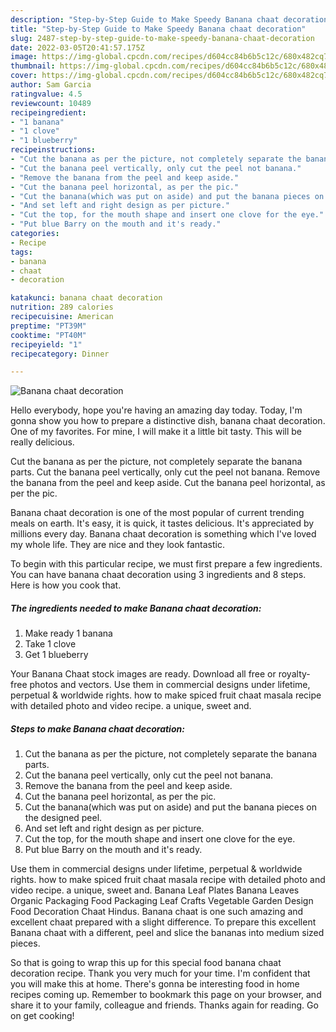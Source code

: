 ```yaml
---
description: "Step-by-Step Guide to Make Speedy Banana chaat decoration"
title: "Step-by-Step Guide to Make Speedy Banana chaat decoration"
slug: 2487-step-by-step-guide-to-make-speedy-banana-chaat-decoration
date: 2022-03-05T20:41:57.175Z
image: https://img-global.cpcdn.com/recipes/d604cc84b6b5c12c/680x482cq70/banana-chaat-decoration-recipe-main-photo.jpg
thumbnail: https://img-global.cpcdn.com/recipes/d604cc84b6b5c12c/680x482cq70/banana-chaat-decoration-recipe-main-photo.jpg
cover: https://img-global.cpcdn.com/recipes/d604cc84b6b5c12c/680x482cq70/banana-chaat-decoration-recipe-main-photo.jpg
author: Sam Garcia
ratingvalue: 4.5
reviewcount: 10489
recipeingredient:
- "1 banana"
- "1 clove"
- "1 blueberry"
recipeinstructions:
- "Cut the banana as per the picture, not completely separate the banana parts."
- "Cut the banana peel vertically, only cut the peel not banana."
- "Remove the banana from the peel and keep aside."
- "Cut the banana peel horizontal, as per the pic."
- "Cut the banana(which was put on aside) and put the banana pieces on the designed peel."
- "And set left and right design as per picture."
- "Cut the top, for the mouth shape and insert one clove for the eye."
- "Put blue Barry on the mouth and it's ready."
categories:
- Recipe
tags:
- banana
- chaat
- decoration

katakunci: banana chaat decoration 
nutrition: 289 calories
recipecuisine: American
preptime: "PT39M"
cooktime: "PT40M"
recipeyield: "1"
recipecategory: Dinner

---
```



![Banana chaat decoration](https://img-global.cpcdn.com/recipes/d604cc84b6b5c12c/680x482cq70/banana-chaat-decoration-recipe-main-photo.jpg)

Hello everybody, hope you're having an amazing day today. Today, I'm gonna show you how to prepare a distinctive dish, banana chaat decoration. One of my favorites. For mine, I will make it a little bit tasty. This will be really delicious.

Cut the banana as per the picture, not completely separate the banana parts. Cut the banana peel vertically, only cut the peel not banana. Remove the banana from the peel and keep aside. Cut the banana peel horizontal, as per the pic.

Banana chaat decoration is one of the most popular of current trending meals on earth. It's easy, it is quick, it tastes delicious. It's appreciated by millions every day. Banana chaat decoration is something which I've loved my whole life. They are nice and they look fantastic.


To begin with this particular recipe, we must first prepare a few ingredients. You can have banana chaat decoration using 3 ingredients and 8 steps. Here is how you cook that.

<!--inarticleads1-->

##### The ingredients needed to make Banana chaat decoration:

1. Make ready 1 banana
1. Take 1 clove
1. Get 1 blueberry


Your Banana Chaat stock images are ready. Download all free or royalty-free photos and vectors. Use them in commercial designs under lifetime, perpetual & worldwide rights. how to make spiced fruit chaat masala recipe with detailed photo and video recipe. a unique, sweet and. 

<!--inarticleads2-->

##### Steps to make Banana chaat decoration:

1. Cut the banana as per the picture, not completely separate the banana parts.
1. Cut the banana peel vertically, only cut the peel not banana.
1. Remove the banana from the peel and keep aside.
1. Cut the banana peel horizontal, as per the pic.
1. Cut the banana(which was put on aside) and put the banana pieces on the designed peel.
1. And set left and right design as per picture.
1. Cut the top, for the mouth shape and insert one clove for the eye.
1. Put blue Barry on the mouth and it's ready.


Use them in commercial designs under lifetime, perpetual & worldwide rights. how to make spiced fruit chaat masala recipe with detailed photo and video recipe. a unique, sweet and. Banana Leaf Plates Banana Leaves Organic Packaging Food Packaging Leaf Crafts Vegetable Garden Design Food Decoration Chaat Hindus. Banana chaat is one such amazing and excellent chaat prepared with a slight difference. To prepare this excellent Banana chaat with a different, peel and slice the bananas into medium sized pieces. 

So that is going to wrap this up for this special food banana chaat decoration recipe. Thank you very much for your time. I'm confident that you will make this at home. There's gonna be interesting food in home recipes coming up. Remember to bookmark this page on your browser, and share it to your family, colleague and friends. Thanks again for reading. Go on get cooking!
